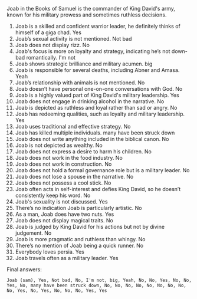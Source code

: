 Joab in the Books of Samuel is the commander of King David's army, known for his military prowess and sometimes ruthless decisions.

1. Joab is a skilled and confident warrior leader, he definitely thinks of himself of a giga chad. Yes
2. Joab’s sexual activity is not mentioned. Not bad
3. Joab does not display rizz. No
4. Joab's focus is more on loyalty and strategy, indicating he’s not down-bad romantically. I'm not
5. Joab shows strategic brilliance and military acumen. big
6. Joab is responsible for several deaths, including Abner and Amasa. Yeah
7. Joab’s relationship with animals is not mentioned. No
8. Joab doesn’t have personal one-on-one conversations with God. No
9. Joab is a highly valued part of King David's military leadership. Yes
10. Joab does not engage in drinking alcohol in the narrative. No
11. Joab is depicted as ruthless and loyal rather than sad or angry. No
12. Joab has redeeming qualities, such as loyalty and military leadership. Yes
13. Joab uses traditional and effective strategy. No
14. Joab has killed multiple individuals. many have been struck down
15. Joab does not write anything included in the biblical canon. No
16. Joab is not depicted as wealthy. No
17. Joab does not express a desire to harm his children. No
18. Joab does not work in the food industry. No
19. Joab does not work in construction. No
20. Joab does not hold a formal governance role but is a military leader. No
21. Joab does not lose a spouse in the narrative. No
22. Joab does not possess a cool stick. No
23. Joab often acts in self-interest and defies King David, so he doesn’t consistently keep his word. No
24. Joab's sexuality is not discussed. Yes
25. There’s no indication Joab is particularly artistic. No
26. As a man, Joab does have two nuts. Yes
27. Joab does not display magical traits. No
28. Joab is judged by King David for his actions but not by divine judgement. No
29. Joab is more pragmatic and ruthless than whingy. No
30. There’s no mention of Joab being a quick runner. No
31. Everybody loves persia. Yes
32. Joab travels often as a military leader. Yes

Final answers:

```Joab (sam), Yes, Not bad, No, I'm not, big, Yeah, No, No, Yes, No, No, Yes, No, many have been struck down, No, No, No, No, No, No, No, No, No, Yes, No, Yes, No, No, No, Yes, Yes```